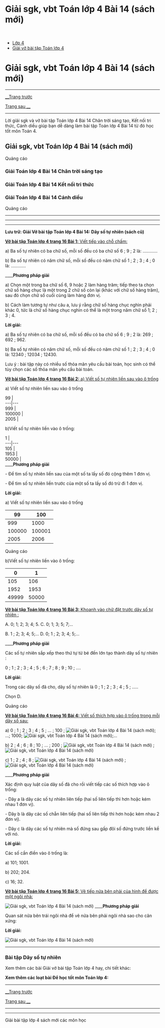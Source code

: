 # Giải sgk, vbt Toán lớp 4 Bài 14 (sách mới)

﻿

  * [Lớp 4](https://vietjack.com/series/lop-4.jsp)
  * [Giải vở bài tập Toán lớp 4](https://vietjack.com/giai-vo-bai-tap-toan-4/index.jsp)



# Giải sgk, vbt Toán lớp 4 Bài 14 (sách mới)

* * *

[__Trang trước](https://vietjack.com/giai-vo-bai-tap-toan-4/bai-13-luyen-tap.jsp)

[Trang sau __](https://vietjack.com/giai-vo-bai-tap-toan-4/bai-15-viet-so-tu-nhien-trong-he-thap-phan.jsp)

* * *

Lời giải sgk và vở bài tập Toán lớp 4 Bài 14 Chân trời sáng tạo, Kết nối tri thức, Cánh diều giúp bạn dễ dàng làm bài tập Toán lớp 4 Bài 14 từ đó học tốt môn Toán 4.

## Giải sgk, vbt Toán lớp 4 Bài 14 (sách mới)

Quảng cáo

### **Giải Toán lớp 4 Bài 14 Chân trời sáng tạo**

### **Giải Toán lớp 4 Bài 14 Kết nối tri thức**

### **Giải Toán lớp 4 Bài 14 Cánh diều**

Quảng cáo

* * *

* * *

* * *

**Lưu trữ: Giải Vở bài tập Toán lớp 4 Bài 14: Dãy số tự nhiên (sách cũ)**

[**Vở bài tập Toán lớp 4 trang 16 Bài 1:** Viết tiếp vào chỗ chấm: ](https://vietjack.com/giai-vo-bai-tap-toan-4/bai-1-trang-16-vbt-toan-4-tap-1.jsp)

a) Ba số tự nhiên có ba chữ số, mỗi số đều có ba chữ số 6 ; 9 ; 2 là: …………

b) Ba số tự nhiên có năm chữ số, mỗi số đều có năm chữ số 1 ; 2 ; 3 ; 4 ; 0 là: …………

____**Phương pháp giải**

a) Chọn một trong ba chữ số 6, 9 hoặc 2 làm hàng trăm; tiếp theo ta chọn chữ số hàng chục là một trong 2 chữ số còn lại (khác với chữ số hàng trăm), sau đó chọn chữ số cuối cùng làm hàng đơn vị.

b) Cách làm tương tự như câu a, lưu ý rằng chữ số hàng chục nghìn phải khác 0, tức là chữ số hàng chục nghìn có thể là một trong năm chữ số 1; 2 ; 3 ; 4.

**Lời giải:**

a) Ba số tự nhiên có ba chữ số, mỗi số đều có ba chữ số 6 ; 9 ; 2 là: 269 ; 692 ; 962.

b) Ba số tự nhiên có năm chữ số, mỗi số đều có năm chữ số 1 ; 2 ; 3 ; 4 ; 0 là: 12340 ; 12034 ; 12430.

Lưu ý : bài tập này có nhiều số thỏa mãn yêu cầu bài toán, học sinh có thể tùy chọn các số thỏa mãn yêu cầu bài toán.

[**Vở bài tập Toán lớp 4 trang 16 Bài 2:** a) Viết số tự nhiên liền sau vào ô trống ](https://vietjack.com/giai-vo-bai-tap-toan-4/bai-2-trang-16-vbt-toan-4-tap-1.jsp)

a) Viết số tự nhiên liền sau vào ô trống

99 |   
---|---  
999 |   
100000 |   
2005 |   
  
b)Viết số tự nhiên liền vào ô trống:

1 |   
---|---  
105 |   
1953 |   
50000 |   
____**Phương pháp giải**

\- Để tìm số tự nhiên liền sau của một số ta lấy số đó cộng thêm 1 đơn vị.

\- Để tìm số tự nhiên liền trước của một số ta lấy số đó trừ đi 1 đơn vị. 

**Lời giải:**

a) Viết số tự nhiên liền sau vào ô trống

99 | 100  
---|---  
999 | 1000  
100000 | 100001  
2005 | 2006  
  
Quảng cáo

b)Viết số tự nhiên liền vào ô trống:

0 | 1  
---|---  
105 | 106  
1952 | 1953  
49999 | 50000  
  
[**Vở bài tập Toán lớp 4 trang 16 Bài 3:** Khoanh vào chữ đặt trước dãy số tự nhiên : ](https://vietjack.com/giai-vo-bai-tap-toan-4/bai-3-trang-16-vbt-toan-4-tap-1.jsp)

A. 0; 1; 2; 3; 4; 5. C. 0; 1; 3; 5; 7;…

B. 1 ; 2; 3; 4; 5;… D. 0; 1 ; 2; 3; 4; 5;…

____**Phương pháp giải**

Các số tự nhiên sắp xếp theo thứ tự từ bé đến lớn tạo thành dãy số tự nhiên :

0 ; 1 ; 2 ; 3 ; 4 ; 5 ; 6 ; 7 ; 8 ; 9 ; 10 ; ....

**Lời giải:**

Trong các dãy số đã cho, dãy số tự nhiên là 0 ; 1 ; 2 ; 3 ; 4 ; 5 ; .....

Chọn D.

Quảng cáo

[**Vở bài tập Toán lớp 4 trang 16 Bài 4:** Viết số thích hợp vào ô trống trong mỗi dãy số sau:](https://vietjack.com/giai-vo-bai-tap-toan-4/bai-4-trang-16-vbt-toan-4-tap-1.jsp)

a) 0 ; 1 ; 2 ; 3 ; 4 ; 5 ; … ; 100 ; ![Giải sgk, vbt Toán lớp 4 Bài 14 \(sách mới\)](https://vietjack.com/giai-vo-bai-tap-toan-4/images/bai-4-trang-16-vbt-toan-4-tap-1.PNG); …; 1000; ![Giải sgk, vbt Toán lớp 4 Bài 14 \(sách mới\)](https://vietjack.com/giai-vo-bai-tap-toan-4/images/bai-4-trang-16-vbt-toan-4-tap-1.PNG);…

b) 2 ; 4 ; 6 ; 8 ; 10 ; … ; 200 ; ![Giải sgk, vbt Toán lớp 4 Bài 14 \(sách mới\)](https://vietjack.com/giai-vo-bai-tap-toan-4/images/bai-4-trang-16-vbt-toan-4-tap-1.PNG) ; ![Giải sgk, vbt Toán lớp 4 Bài 14 \(sách mới\)](https://vietjack.com/giai-vo-bai-tap-toan-4/images/bai-4-trang-16-vbt-toan-4-tap-1.PNG)

c) 1 ; 2 ; 4 ; 8 ; ![Giải sgk, vbt Toán lớp 4 Bài 14 \(sách mới\)](https://vietjack.com/giai-vo-bai-tap-toan-4/images/bai-4-trang-16-vbt-toan-4-tap-1.PNG) ; ![Giải sgk, vbt Toán lớp 4 Bài 14 \(sách mới\)](https://vietjack.com/giai-vo-bai-tap-toan-4/images/bai-4-trang-16-vbt-toan-4-tap-1.PNG)

____**Phương pháp giải**

Xác định quy luật của dãy số đã cho rồi viết tiếp các số thích hợp vào ô trống:

\- Dãy a là dãy các số tự nhiên liên tiếp (hai số liên tiếp thì hơn hoặc kém nhau 1 đơn vị).

\- Dãy b là dãy các số chẵn liên tiếp (hai số liên tiếp thì hơn hoặc kém nhau 2 đơn vị).

\- Dãy c là dãy các số tự nhiên mà số đứng sau gấp đôi số đứng trước liền kề với nó.

**Lời giải:**

Các số cần điền vào ô trống là:

a) 101; 1001.

b) 202; 204.

c) 16; 32.

[**Vở bài tập Toán lớp 4 trang 16 Bài 5:** Vẽ tiếp nửa bên phải của hình để được một ngôi nhà: ](https://vietjack.com/giai-vo-bai-tap-toan-4/bai-5-trang-16-vbt-toan-5-tap-1.jsp)

![Giải sgk, vbt Toán lớp 4 Bài 14 \(sách mới\)](https://vietjack.com/giai-vo-bai-tap-toan-4/images/bai-5-trang-16-vbt-toan-5-tap-1.PNG) ____**Phương pháp giải**

Quan sát nửa bên trái ngôi nhà để vẽ nửa bên phải ngôi nhà sao cho cân xứng:

**Lời giải:**

![Giải sgk, vbt Toán lớp 4 Bài 14 \(sách mới\)](https://vietjack.com/giai-vo-bai-tap-toan-4/images/bai-5-trang-16-vbt-toan-5-tap-1-1.PNG)

* * *

### **Bài tập Dãy số tự nhiên**

Xem thêm các bài Giải vở bài tập Toán lớp 4 hay, chi tiết khác:

**Xem thêm các loạt bài Để học tốt môn Toán lớp 4:**

* * *

[__Trang trước](https://vietjack.com/giai-vo-bai-tap-toan-4/bai-13-luyen-tap.jsp)

[Trang sau __](https://vietjack.com/giai-vo-bai-tap-toan-4/bai-15-viet-so-tu-nhien-trong-he-thap-phan.jsp)

* * *

* * *

Giải bài tập lớp 4 sách mới các môn học
